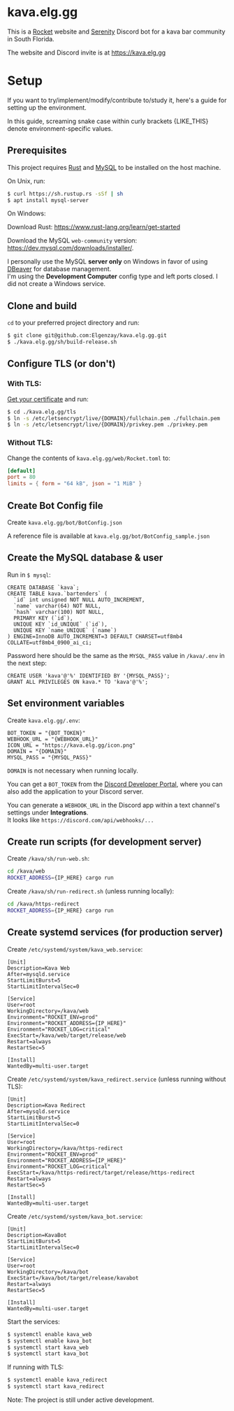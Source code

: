 # kava.elg.gg
This is a [Rocket](https://github.com/SergioBenitez/Rocket/) website and [Serenity](https://github.com/serenity-rs/serenity) Discord bot for a kava bar community in South Florida.

The website and Discord invite is at https://kava.elg.gg

# Setup
If you want to try/implement/modify/contribute to/study it, here's a guide for setting up the environment.

In this guide, screaming snake case within curly brackets {LIKE_THIS} denote environment-specific values.
## Prerequisites
This project requires [Rust](https://www.rust-lang.org/tools/install) and [MySQL](https://dev.mysql.com/doc/mysql-installation-excerpt/8.0/en/) to be installed on the host machine.

On Unix, run:
```sh
$ curl https://sh.rustup.rs -sSf | sh
$ apt install mysql-server
```
On Windows:

Download Rust: https://www.rust-lang.org/learn/get-started

Download the MySQL `web-community` version: https://dev.mysql.com/downloads/installer/.

I personally use the MySQL **server only** on Windows in favor of using [DBeaver](https://dbeaver.io/) for database management.  
I'm using the **Development Computer** config type and left ports closed. I did not create a Windows service.


## Clone and build
`cd` to your preferred project directory and run:
```sh
$ git clone git@github.com:Elgenzay/kava.elg.gg.git
$ ./kava.elg.gg/sh/build-release.sh
```

## Configure TLS (or don't)
### With TLS:
[Get your certificate](https://certbot.eff.org/) and run:
```sh
$ cd ./kava.elg.gg/tls
$ ln -s /etc/letsencrypt/live/{DOMAIN}/fullchain.pem ./fullchain.pem
$ ln -s /etc/letsencrypt/live/{DOMAIN}/privkey.pem ./privkey.pem
```
### Without TLS:
Change the contents of `kava.elg.gg/web/Rocket.toml` to:
```toml
[default]
port = 80
limits = { form = "64 kB", json = "1 MiB" }
```

## Create Bot Config file
Create `kava.elg.gg/bot/BotConfig.json`

A reference file is available at `kava.elg.gg/bot/BotConfig_sample.json`

## Create the MySQL database & user
Run in `$ mysql`:
```mysql
CREATE DATABASE `kava`;
CREATE TABLE kava.`bartenders` (
  `id` int unsigned NOT NULL AUTO_INCREMENT,
  `name` varchar(64) NOT NULL,
  `hash` varchar(100) NOT NULL,
  PRIMARY KEY (`id`),
  UNIQUE KEY `id_UNIQUE` (`id`),
  UNIQUE KEY `name_UNIQUE` (`name`)
) ENGINE=InnoDB AUTO_INCREMENT=3 DEFAULT CHARSET=utf8mb4 COLLATE=utf8mb4_0900_ai_ci;
```
Password here should be the same as the `MYSQL_PASS` value in `/kava/.env` in the next step:
```mysql
CREATE USER 'kava'@'%' IDENTIFIED BY '{MYSQL_PASS}';
GRANT ALL PRIVILEGES ON kava.* TO 'kava'@'%';
```

## Set environment variables
Create `kava.elg.gg/.env`:
```env
BOT_TOKEN = "{BOT_TOKEN}"
WEBHOOK_URL = "{WEBHOOK_URL}"
ICON_URL = "https://kava.elg.gg/icon.png"
DOMAIN = "{DOMAIN}"
MYSQL_PASS = "{MYSQL_PASS}"
```
`DOMAIN` is not necessary when running locally.

You can get a `BOT_TOKEN` from the [Discord Developer Portal](https://discord.com/developers/), where you can also add the application to your Discord server.

You can generate a `WEBHOOK_URL` in the Discord app within a text channel's settings under **Integrations**.  
It looks like `https://discord.com/api/webhooks/...`

## Create run scripts (for development server)
Create `/kava/sh/run-web.sh`:
```sh
cd /kava/web
ROCKET_ADDRESS={IP_HERE} cargo run
```
Create `/kava/sh/run-redirect.sh` (unless running locally):
```sh
cd /kava/https-redirect
ROCKET_ADDRESS={IP_HERE} cargo run
```

## Create systemd services (for production server)
Create `/etc/systemd/system/kava_web.service`:
```
[Unit]
Description=Kava Web
After=mysqld.service
StartLimitBurst=5
StartLimitIntervalSec=0

[Service]
User=root
WorkingDirectory=/kava/web
Environment="ROCKET_ENV=prod"
Environment="ROCKET_ADDRESS={IP_HERE}"
Environment="ROCKET_LOG=critical"
ExecStart=/kava/web/target/release/web
Restart=always
RestartSec=5

[Install]
WantedBy=multi-user.target
```
Create `/etc/systemd/system/kava_redirect.service` (unless running without TLS):
```
[Unit]
Description=Kava Redirect
After=mysqld.service
StartLimitBurst=5
StartLimitIntervalSec=0

[Service]
User=root
WorkingDirectory=/kava/https-redirect
Environment="ROCKET_ENV=prod"
Environment="ROCKET_ADDRESS={IP_HERE}"
Environment="ROCKET_LOG=critical"
ExecStart=/kava/https-redirect/target/release/https-redirect
Restart=always
RestartSec=5

[Install]
WantedBy=multi-user.target
```
Create `/etc/systemd/system/kava_bot.service`:
```
[Unit]
Description=KavaBot
StartLimitBurst=5
StartLimitIntervalSec=0

[Service]
User=root
WorkingDirectory=/kava/bot
ExecStart=/kava/bot/target/release/kavabot
Restart=always
RestartSec=5

[Install]
WantedBy=multi-user.target
```

Start the services:
```sh
$ systemctl enable kava_web
$ systemctl enable kava_bot
$ systemctl start kava_web
$ systemctl start kava_bot
```

If running with TLS:
```sh
$ systemctl enable kava_redirect
$ systemctl start kava_redirect
```

Note: The project is still under active development.
